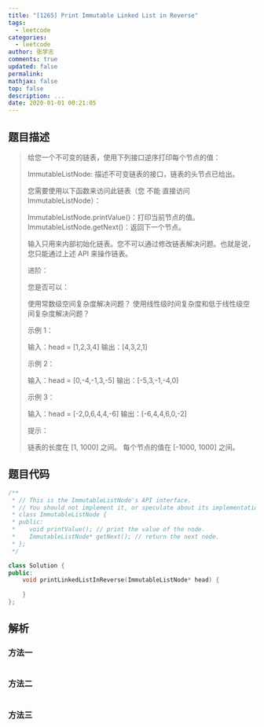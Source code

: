 ```yaml
---
title: "[1265] Print Immutable Linked List in Reverse"
tags:
  - leetcode
categories:
  - leetcode
author: 张学志
comments: true
updated: false
permalink:
mathjax: false
top: false
description: ...
date: 2020-01-01 00:21:05
---
```


## 题目描述

> 给您一个不可变的链表，使用下列接口逆序打印每个节点的值： 
> 
> 
> ImmutableListNode: 描述不可变链表的接口，链表的头节点已给出。 
> 
> 
> 您需要使用以下函数来访问此链表（您 不能 直接访问 ImmutableListNode）： 
> 
> 
> ImmutableListNode.printValue()：打印当前节点的值。 
> ImmutableListNode.getNext()：返回下一个节点。 
> 
> 
> 输入只用来内部初始化链表。您不可以通过修改链表解决问题。也就是说，您只能通过上述 API 来操作链表。 
> 
> 
> 
> 进阶： 
> 
> 您是否可以： 
> 
> 
> 使用常数级空间复杂度解决问题？ 
> 使用线性级时间复杂度和低于线性级空间复杂度解决问题？ 
> 
> 
> 
> 
> 示例 1： 
> 
> 
> 输入：head = [1,2,3,4]
> 输出：[4,3,2,1]
> 
> 
> 示例 2： 
> 
> 
> 输入：head = [0,-4,-1,3,-5]
> 输出：[-5,3,-1,-4,0]
> 
> 
> 示例 3： 
> 
> 
> 输入：head = [-2,0,6,4,4,-6]
> 输出：[-6,4,4,6,0,-2]
> 
> 
> 
> 
> 
> 
> 
> 提示： 
> 
> 
> 链表的长度在 [1, 1000] 之间。 
> 每个节点的值在 [-1000, 1000] 之间。 
> 
> 

## 题目代码

```cpp
/**
 * // This is the ImmutableListNode's API interface.
 * // You should not implement it, or speculate about its implementation.
 * class ImmutableListNode {
 * public:
 *    void printValue(); // print the value of the node.
 *    ImmutableListNode* getNext(); // return the next node.
 * };
 */

class Solution {
public:
    void printLinkedListInReverse(ImmutableListNode* head) {
        
    }
};
```

## 解析

### 方法一

```cpp

```

### 方法二

```cpp

```

### 方法三

```cpp

```

